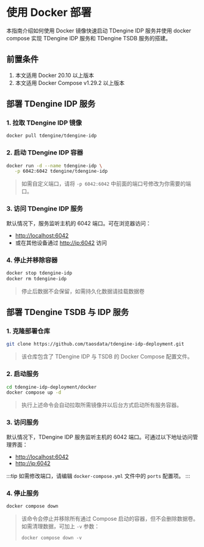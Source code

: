 # 使用 Docker 部署

本指南介绍如何使用 Docker 镜像快速启动 TDengine IDP 服务并使用 docker compose 实现 TDengine IDP 服务和 TDengine TSDB 服务的搭建。

## 前置条件

1. 本文适用 Docker 20.10 以上版本 
1. 本文适用 Docker Compose v1.29.2 以上版本

## 部署 TDengine IDP 服务

### 1. 拉取 TDengine  IDP 镜像
```bash
docker pull tdengine/tdengine-idp
```

### 2. 启动 TDengine IDP 容器
```bash
docker run -d --name tdengine-idp \
   -p 6042:6042 tdengine/tdengine-idp
```
> 如需自定义端口，请将 `-p 6042:6042` 中前面的端口号修改为你需要的端口。

### 3. 访问 TDengine IDP 服务

默认情况下，服务监听主机的 6042 端口。可在浏览器访问：
- [http://localhost:6042](http://localhost:6042)
- 或在其他设备通过 [http://ip:6042](http://ip:6042) 访问

### 4. 停止并移除容器
```bash
docker stop tdengine-idp
docker rm tdengine-idp
```
> 停止后数据不会保留，如需持久化数据请挂载数据卷

## 部署 TDengine TSDB 与 IDP 服务

### 1. 克隆部署仓库
```bash
git clone https://github.com/taosdata/tdengine-idp-deployment.git
``` 
> 该仓库包含了 TDengine IDP 与 TSDB 的 Docker Compose 配置文件。
   
### 2. 启动服务
```bash
cd tdengine-idp-deployment/docker
docker compose up -d
```
> 执行上述命令会自动拉取所需镜像并以后台方式启动所有服务容器。

### 3. 访问服务

默认情况下，TDengine IDP 服务监听主机的 6042 端口。可通过以下地址访问管理界面：

- [http://localhost:6042](http://localhost:6042)
- [http://ip:6042](http://ip:6042)

:::tip
如需修改端口，请编辑 `docker-compose.yml` 文件中的 `ports` 配置项。
:::

### 4. 停止服务
```bash
docker compose down
```
> 该命令会停止并移除所有通过 Compose 启动的容器，但不会删除数据卷。如需清理数据，可加上 `-v` 参数：
>
> `docker compose down -v`